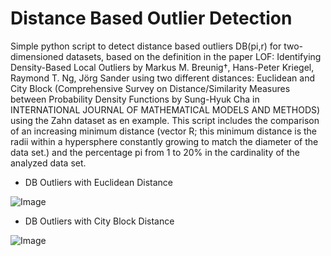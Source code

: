 # Distance Based Outlier Detection

Simple python script to detect distance based outliers DB(pi,r) for two-dimensioned datasets, based on the definition in the paper LOF: Identifying Density-Based Local Outliers by Markus M. Breunig†, Hans-Peter Kriegel, Raymond T. Ng, Jörg Sander using two different distances: Euclidean and City Block (Comprehensive Survey on Distance/Similarity Measures between Probability Density Functions by Sung-Hyuk Cha in INTERNATIONAL JOURNAL OF MATHEMATICAL MODELS AND METHODS) using the Zahn dataset as en example. This script includes the comparison of an increasing minimum distance (vector R; this minimum distance is the radii within a hypersphere constantly growing to match the diameter of the data set.) and the percentage pi from 1 to 20% in the cardinality of the analyzed data set.

- DB Outliers with Euclidean Distance

![Image](https://raw.githubusercontent.com/agsmilinas/DB_Outlier_Detection/master/gif/out.gif)


- DB Outliers with City Block Distance

![Image](https://raw.githubusercontent.com/agsmilinas/DB_Outlier_Detection/master/gif/out2.gif)
